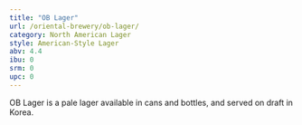 ```yaml
---
title: "OB Lager"
url: /oriental-brewery/ob-lager/
category: North American Lager
style: American-Style Lager
abv: 4.4
ibu: 0
srm: 0
upc: 0
---
```

OB Lager is a pale lager available in cans and bottles, and served on draft in Korea.

